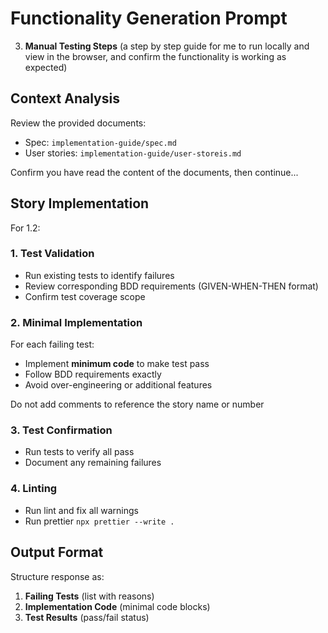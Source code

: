 # Functionality Generation Prompt

3. **Manual Testing Steps** (a step by step guide for me to run locally and view in the browser, and confirm the functionality is working as expected)

## Context Analysis

Review the provided documents:

- Spec: `implementation-guide/spec.md`
- User stories: `implementation-guide/user-storeis.md`

Confirm you have read the content of the documents, then continue...

## Story Implementation

For 1.2:

### 1. Test Validation

- Run existing tests to identify failures
- Review corresponding BDD requirements (GIVEN-WHEN-THEN format)
- Confirm test coverage scope

### 2. Minimal Implementation

For each failing test:

- Implement **minimum code** to make test pass
- Follow BDD requirements exactly
- Avoid over-engineering or additional features

Do not add comments to reference the story name or number

### 3. Test Confirmation

- Run tests to verify all pass
- Document any remaining failures

### 4. Linting

- Run lint and fix all warnings
- Run prettier `npx prettier --write .`

## Output Format

Structure response as:

1. **Failing Tests** (list with reasons)
2. **Implementation Code** (minimal code blocks)
3. **Test Results** (pass/fail status)
